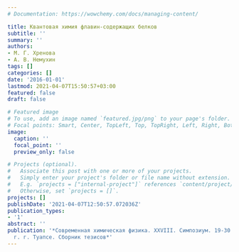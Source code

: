 ```yaml
---
# Documentation: https://wowchemy.com/docs/managing-content/

title: Квантовая химия флавин-содержащих белков
subtitle: ''
summary: ''
authors:
- М. Г. Хренова
- А. В. Немухин
tags: []
categories: []
date: '2016-01-01'
lastmod: 2021-04-07T15:50:57+03:00
featured: false
draft: false

# Featured image
# To use, add an image named `featured.jpg/png` to your page's folder.
# Focal points: Smart, Center, TopLeft, Top, TopRight, Left, Right, BottomLeft, Bottom, BottomRight.
image:
  caption: ''
  focal_point: ''
  preview_only: false

# Projects (optional).
#   Associate this post with one or more of your projects.
#   Simply enter your project's folder or file name without extension.
#   E.g. `projects = ["internal-project"]` references `content/project/deep-learning/index.md`.
#   Otherwise, set `projects = []`.
projects: []
publishDate: '2021-04-07T12:50:57.072036Z'
publication_types:
- '1'
abstract: ''
publication: '*Современная химическая физика. XXVIII. Симпозиум. 19-30 сентября 2016
  г. г. Туапсе. Сборник тезисов*'
---
```


